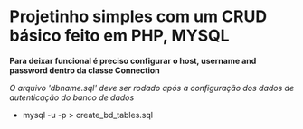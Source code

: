 # Projetinho simples com um CRUD básico feito em PHP, MYSQL

**Para deixar funcional é preciso configurar o host, username and password dentro da classe Connection**

*O arquivo 'dbname.sql' deve ser rodado após a configuração dos dados de autenticação do banco de dados*
- mysql -u <user> -p > create_bd_tables.sql